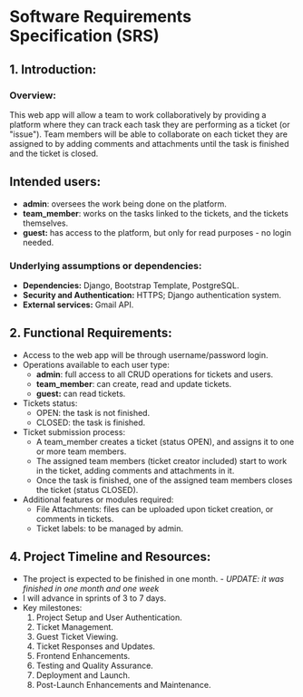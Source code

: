 # Software Requirements Specification (SRS)

## 1. Introduction:
    
### Overview:

This web app will allow a team to work collaboratively by providing a platform where they can track each task they are performing as a ticket (or "issue"). Team members will be able to collaborate on each ticket they are assigned to by adding comments and attachments until the task is finished and the ticket is closed.

## Intended users:

- **admin**: oversees the work being done on the platform.
- **team_member**: works on the tasks linked to the tickets, and the tickets themselves.
- **guest:** has access to the platform, but only for read purposes - no login needed.
	    
### Underlying assumptions or dependencies:

- **Dependencies:** Django, Bootstrap Template, PostgreSQL.
- **Security and Authentication:** HTTPS; Django authentication system.
- **External services:** Gmail API.

## 2. Functional Requirements:

- Access to the web app will be through username/password login.
- Operations available to each user type:
	- **admin**: full access to all CRUD operations for tickets and users.
	- **team_member**: can create, read and update tickets.
	- **guest:** can read tickets.
- Tickets status:
	- OPEN: the task is not finished.
	- CLOSED: the task is finished.
- Ticket submission process:
	- A team_member creates a ticket (status OPEN), and assigns it to one or more team members.
	- The assigned team members (ticket creator included) start to work in the ticket, adding comments and attachments in it.
	- Once the task is finished, one of the assigned team members closes the ticket (status CLOSED).
- Additional features or modules required:
	* File Attachments: files can be uploaded upon ticket creation, or comments in tickets.
	* Ticket labels: to be managed by admin.

## 4. Project Timeline and Resources:
    
- The project is expected to be finished in one month. - *UPDATE: it was finished in one month and one week*
- I will advance in sprints of 3 to 7 days.
- Key milestones:
	1. Project Setup and User Authentication.
	2. Ticket Management.
	4. Guest Ticket Viewing.
	5. Ticket Responses and Updates.
	6. Frontend Enhancements.
	7. Testing and Quality Assurance.
	8. Deployment and Launch.
	9. Post-Launch Enhancements and Maintenance.
